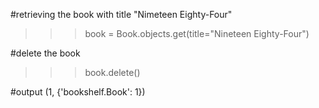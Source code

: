 #retrieving the book with title "Nimeteen Eighty-Four"
>>> book = Book.objects.get(title="Nineteen Eighty-Four")

#delete the book
>>> book.delete()

#output
(1, {'bookshelf.Book': 1})
